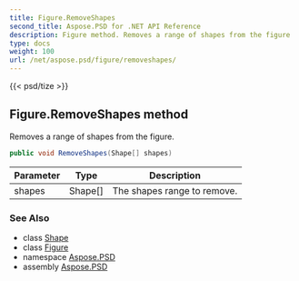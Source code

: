 ```yaml
---
title: Figure.RemoveShapes
second_title: Aspose.PSD for .NET API Reference
description: Figure method. Removes a range of shapes from the figure
type: docs
weight: 100
url: /net/aspose.psd/figure/removeshapes/
---
```

{{< psd/tize >}}
## Figure.RemoveShapes method

Removes a range of shapes from the figure.

```csharp
public void RemoveShapes(Shape[] shapes)
```

| Parameter | Type | Description |
| --- | --- | --- |
| shapes | Shape[] | The shapes range to remove. |

### See Also

* class [Shape](../../shape/)
* class [Figure](../)
* namespace [Aspose.PSD](../../../aspose.psd/)
* assembly [Aspose.PSD](../../../)


